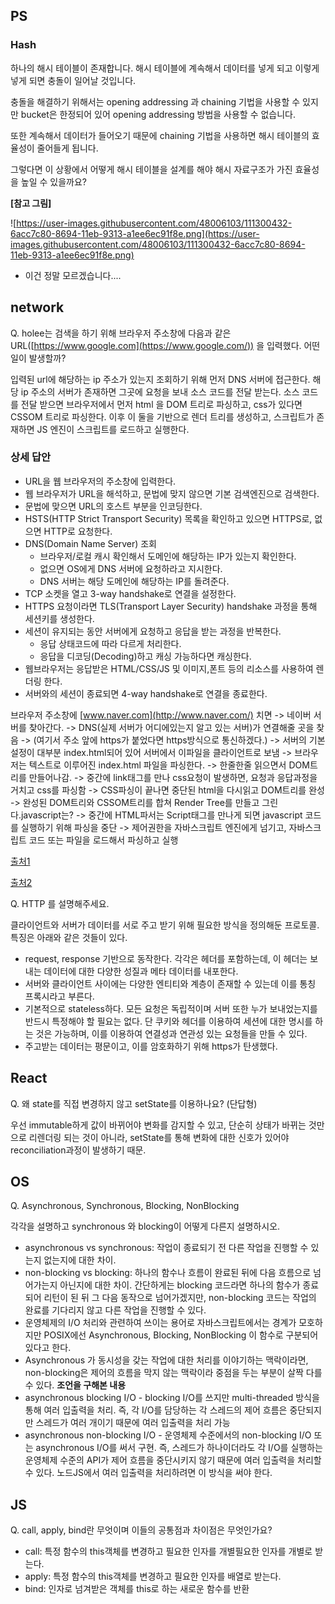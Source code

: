 ## PS

### Hash

하나의 해시 테이블이 존재합니다. 해시 테이블에 계속해서 데이터를 넣게 되고 이렇게 넣게 되면 충돌이 일어날 것입니다.

충돌을 해결하기 위해서는 opening addressing 과 chaining 기법을 사용할 수 있지만 bucket은 한정되어 있어 opening addressing 방법을 사용할 수 없습니다.

또한 계속해서 데이터가 들어오기 때문에 chaining 기법을 사용하면 해시 테이블의 효율성이 줄어들게 됩니다.

그렇다면 이 상황에서 어떻게 해시 테이블을 설계를 해야 해시 자료구조가 가진 효율성을 높일 수 있을까요?

**[참고 그림]**

![https://user-images.githubusercontent.com/48006103/111300432-6acc7c80-8694-11eb-9313-a1ee6ec91f8e.png](https://user-images.githubusercontent.com/48006103/111300432-6acc7c80-8694-11eb-9313-a1ee6ec91f8e.png)

- 이건 정말 모르겠습니다....

## network

Q. holee는 검색을 하기 위해 브라우저 주소창에 다음과 같은 URL([https://www.google.com](https://www.google.com/)) 을 입력했다. 어떤 일이 발생할까?

입력된 url에 해당하는 ip 주소가 있는지 조회하기 위해 먼저 DNS 서버에 접근한다. 해당 ip 주소의 서버가 존재하면 그곳에 요청을 보내 소스 코드를 전달 받는다. 소스 코드를 전달 받으면 브라우저에서 먼저 html 을 DOM 트리로 파싱하고, css가 있다면 CSSOM 트리로 파싱한다. 이후 이 둘을 기반으로 렌더 트리를 생성하고, 스크립트가 존재하면 JS 엔진이 스크립트를 로드하고 실행한다. 

### 상세 답안

- URL을 웹 브라우저의 주소창에 입력한다.
- 웹 브라우저가 URL을 해석하고, 문법에 맞지 않으면 기본 검색엔진으로 검색한다.
- 문법에 맞으면 URL의 호스트 부분을 인코딩한다.
- HSTS(HTTP Strict Transport Security) 목록을 확인하고 있으면 HTTPS로, 없으면 HTTP로 요청한다.
- DNS(Domain Name Server) 조회
    - 브라우저/로컬 캐시 확인해서 도메인에 해당하는 IP가 있는지 확인한다.
    - 없으면 OS에게 DNS 서버에 요청하라고 지시한다.
    - DNS 서버는 해당 도메인에 해당하는 IP를 돌려준다.
- TCP 소켓을 열고 3-way handshake로 연결을 설정한다.
- HTTPS 요청이라면 TLS(Transport Layer Security) handshake 과정을 통해 세션키를 생성한다.
- 세션이 유지되는 동안 서버에게 요청하고 응답을 받는 과정을 반복한다.
    - 응답 상태코드에 따라 다르게 처리한다.
    - 응답을 디코딩(Decoding)하고 캐싱 가능하다면 캐싱한다.
- 웹브라우저는 응답받은 HTML/CSS/JS 및 이미지,폰트 등의 리소스를 사용하여 렌더링 한다.
- 서버와의 세션이 종료되면 4-way handshake로 연결을 종료한다.

브라우저 주소창에 [www.naver.com](http://www.naver.com/) 치면 -> 네이버 서버를 찾아간다. -> DNS(실제 서버가 어디에있는지 알고 있는 서버)가 연결해줄 곳을 찾음 -> (여기서 주소 앞에 https가 붙었다면 https방식으로 통신하겠다.) -> 서버의 기본설정이 대부분 index.html되어 있어 서버에서 이파일을 클라이언트로 보냄 -> 브라우저는 텍스트로 이루어진 index.html 파일을 파싱한다. -> 한줄한줄 읽으면서 DOM트리를 만들어나감. -> 중간에 link태그를 만나 css요청이 발생하면, 요청과 응답과정을 거치고 css를 파싱함 -> CSS파싱이 끝나면 중단된 html을 다시읽고 DOM트리를 완성 -> 완성된 DOM트리와 CSSOM트리를 합쳐 Render Tree를 만들고 그린다.javascript는? -> 중간에 HTML파서는 Script태그를 만나게 되면 javascript 코드를 실행하기 위해 파싱을 중단 -> 제어권한을 자바스크립트 엔진에게 넘기고, 자바스크립트 코드 또는 파일을 로드해서 파싱하고 실행

[출처1](https://github.com/baeharam/Must-Know-About-Frontend/blob/master/Notes/network/type-url-process.md)

[출처2](https://sunnykim91.tistory.com/121)

Q. HTTP 를 설명해주세요.

클라이언트와 서버가 데이터를 서로 주고 받기 위해 필요한 방식을 정의해둔 프로토콜. 특징은 아래와 같은 것들이 있다. 

- request, response 기반으로 동작한다. 각각은 헤더를 포함하는데, 이 헤더는 보내는 데이터에 대한 다양한 성질과 메타 데이터를 내포한다.
- 서버와 클라이언트 사이에는 다양한 엔티티와 계층이 존재할 수 있는데 이를 통칭 프록시라고 부른다.
- 기본적으로 stateless하다. 모든 요청은 독립적이며 서버 또한 누가 보내었는지를 반드시 특정해야 할 필요는 없다. 단 쿠키와 헤더를 이용하여 세션에 대한 명시를 하는 것은 가능하며, 이를 이용하여 연결성과 연관성 있는 요청들을 만들 수 있다.
- 주고받는 데이터는 평문이고, 이를 암호화하기 위해 https가 탄생했다.

## React

Q. 왜 state를 직접 변경하지 않고 setState를 이용하나요? (단답형)

우선 immutable하게 값이 바뀌어야 변화를 감지할 수 있고, 단순히 상태가 바뀌는 것만으로 리렌더링 되는 것이 아니라, setState를 통해 변화에 대한 신호가 있어야 reconciliation과정이 발생하기 때문. 

## OS

Q. Asynchronous, Synchronous, Blocking, NonBlocking

각각을 설명하고 synchronous 와 blocking이 어떻게 다른지 설명하시오.

- asynchronous vs synchronous: 작업이 종료되기 전 다른 작업을 진행할 수 있는지 없는지에 대한 차이. 
- non-blocking vs blocking: 하나의 함수나 흐름이 완료된 뒤에 다음 흐름으로 넘어가는지 아닌지에 대한 차이. 간단하게는 blocking 코드라면 하나의 함수가 종료되어 리턴이 된 뒤 그 다음 동작으로 넘어가겠지만, non-blocking 코드는 작업의 완료를 기다리지 않고 다른 작업을 진행할 수 있다. 
- 운영체제의 I/O 처리와 관련하여 쓰이는 용어로 자바스크립트에서는 경계가 모호하지만 POSIX에선 Asynchronous, Blocking, NonBlocking 이 함수로 구분되어 있다고 한다.
- Asynchronous 가 동시성을 갖는 작업에 대한 처리를 이야기하는 맥락이라면, non-blocking은 제어의 흐름을 막지 않는 맥락이라 중점을 두는 부분이 살짝 다를 수 있다. 
**조언을 구해본 내용**
- asynchronous blocking I/O - blocking I/O를 쓰지만 multi-threaded 방식을 통해 여러 입출력을 처리. 즉, 각 I/O를 담당하는 각 스레드의 제어 흐름은 중단되지만 스레드가 여러 개이기 때문에 여러 입출력을 처리 가능
- asynchronous non-blocking I/O - 운영체제 수준에서의 non-blocking I/O 또는 asynchronous I/O를 써서 구현. 즉, 스레드가 하나이더라도 각 I/O를 실행하는 운영체제 수준의 API가 제어 흐름을 중단시키지 않기 때문에 여러 입출력을 처리할 수 있다. 노드JS에서 여러 입출력을 처리하려면 이 방식을 써야 한다. 


## JS

Q. call, apply, bind란 무엇이며 이들의 공통점과 차이점은 무엇인가요?

- call: 특정 함수의 this객체를 변경하고 필요한 인자를 개별필요한 인자를 개별로 받는다.
- apply: 특정 함수의 this객체를 변경하고 필요한 인자를 배열로 받는다.
- bind: 인자로 넘겨받은 객체를 this로 하는 새로운 함수를 반환